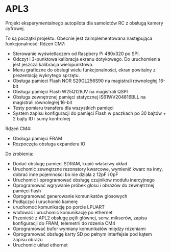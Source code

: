# APL3
Projekt eksperymentalnego autopilota dla samolotów RC z obsługą kamery cyfrowej.

To są początki projektu. Obecnie jest zaimplementowana następująca funkcjonalność:
Rdzeń CM7:
- Sterowanie wyświetlaczem od Raspbery Pi 480x320 po SPI.
- Odczyt i 3-punktowa kalibracja ekranu dotykowego. Do uruchomienia jest jeszcza kalibracja wielopunktowa.
- Menu graficzne do obsługi wielu funkcjonalności, ekran powitalny z prezentacją wykrytego sprzętu.
- Obsługa pamieci Flash NOR S29GL256S90 na magistrali równoległej 16-bit
- Obsługa pamięci Flash W25Q128JV na magistrali QSPI
- Obsługa zewnętrznej pamięci statycznej IS61WV204816BLL na magistrali równoległej 16-bit
- Testy pomiaru transferu dla wszystkich pamięci
- System zapisu konfiguracji do pamięci Flash w paczkach po 30 bajtów + 2 bajty ID i sumy kontrolnej

Rdzeń CM4:
- Obsługa pamięci FRAM
- Rozpoczęta obsługa expandera IO

Do zrobienia:
 - Dodać obsługę pamięci SDRAM, kupić właściwy układ
 - Uruchomić zewnętrzne rezonatory kwarcowe, wymienić kwarc na inny, dobrać inne pojemności bo nie działa z 12pF i 0pF
 - Uruchomić i oprogramować obsługę czujników modułu inercyjnego
 - Oprogramować wgrywanie próbek głosu i obrazów do zewnętrznej pamięci flash
 - Oprogramować generowanie komunikatów głosowych
 - Podłączyć i uruchomić kamerę
 - uruchomoć komunikację po porcie LPUART
 - wlutować i uruchomić komunikację po ethernet
 - Przenieść z APL2 obsługę pętli głównej, serw, mikserów, zapisu konfiguracji do FRAM, telemetrii do rdzenia CM4
 - Oprogramować bufor wymiany komunikatów między rdzeniami
 - Oprogramować obsługę karty SD po pełnym interfejsie pod kątem zapisu obrazu
 - Uruchomić układ ethernet
 